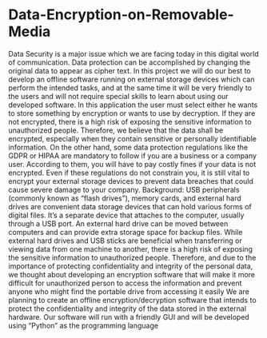 # Data-Encryption-on-Removable-Media
Data Security is a major issue which we are facing today in this digital world of communication. Data protection can be accomplished by changing the original data to appear as cipher text. In this project we will do our best to develop an offline software running on external storage devices  which can perform the intended tasks, and at the same time it will be very friendly to the users and will not require special skills to learn about using our developed software. In this application the user must select either he wants to store something by encryption or wants to use by decryption. If they are not encrypted, there is a high risk of exposing the sensitive information to unauthorized people. Therefore, we believe that the data shall be encrypted, especially when they contain sensitive or personally identifiable information. On the other hand, some data protection regulations like the GDPR or HIPAA are mandatory to follow if you are a business or a company user. According to them, you will have to pay costly fines if your data is not encrypted.
Even if these regulations do not constrain you, it is still vital to encrypt your external storage devices to prevent data breaches that could cause severe damage to your company.
Background:
USB peripherals (commonly known as “flash drives”), memory cards, and external hard drives are convenient data storage devices that can hold various forms of digital files. It’s a separate device that attaches to the computer, usually through a USB port. An external hard drive can be moved between computers and can provide extra storage space for backup files. While external hard drives and USB sticks are beneficial when transferring or viewing data from one machine to another, there is a high risk of exposing the sensitive information to unauthorized people. Therefore, and due to the importance of protecting confidentiality and integrity of the personal data, we thought about developing an encryption software that will make it more difficult for unauthorized person to access the information and prevent anyone who might find the portable drive from accessing it easily
We are planning to create an offline encryption/decryption software that intends to protect the confidentiality and integrity of the data stored in the external hardware. Our software will run with a friendly GUI and will be developed using “Python” as the programming language

